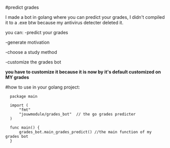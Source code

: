 #predict grades

I made a bot in golang where you can predict your grades, I didn't compiled it to a .exe btw because my antivirus detecter deleted it.

you can:
  -predict your grades
  
  -generate motivation
  
  -choose a study method
  
  -customize the grades bot

**you have to customize it because it is now by it's default customized on MY grades**


#how to use
  in your golang project:
  ```
    package main
    
    import (
        "fmt"
        "jouwmodule/grades_bot"  // the go grades predicter
    )
    
    func main() {
        grades_bot.main_grades_predict() //the main function of my grades bot
    }
  ```
